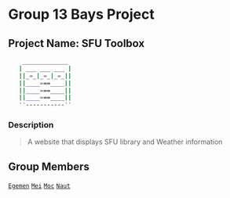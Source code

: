 # Group 13 Bays Project

## Project Name: SFU Toolbox
```bash
    _____________
   | ___ ___ ___ |
   ||_=_|_=_|_=_||
   ||____===____||
   ||____===____||
   ||____===____||
   ''-----------''
```
### Description
> A website that displays SFU library and Weather information

## Group Members
[`Egemen`](https://github.com/gmnguney)
[`Mei`](https://github.com/meirimzh)
[`Moc`](https://github.com/Moc01)
[`Naut`](https://github.com/odesaur)
